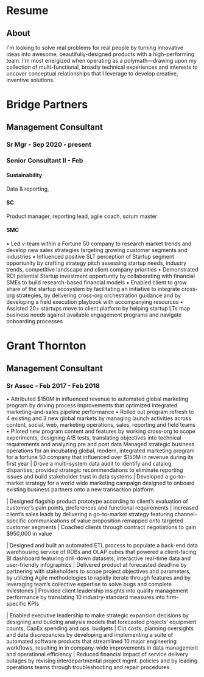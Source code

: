 # Resume

## About

I'm looking to solve real problems for real people by turning innovative ideas into awesome, beautifully-designed products with a high-performing team. I'm most energized when operating as a polymath—drawing upon my collection of multi-functional, broadly technical experiences and interests to uncover conceptual relationships that I leverage to develop creative, inventive solutions.




# Bridge Partners
## Management Consultant
### Sr Mgr - Sep 2020 - present
### Senior Consultant II - Feb

#### Sustainability 
Data & reporting, 


#### SC
Product manager, reporting lead, agile coach, scrum master


#### SMC
• Led v-team within a Fortune 50 company to research market trends and develop new sales strategies targeting growing customer segments and industries
• Influenced positive SLT perception of Startup segment opportunity by crafting strategy pitch assessing startup needs, industry trends, competitive landscape and client company priorities
• Demonstrated ROI potential Startup investment opportunity by collaborating with financial SMEs to build research-based financial models
• Enabled client to grow share of the startup ecosystem by facilitating an initiative to integrate cross-org strategies, by delivering cross-org orchestration guidance and by developing a field execution playbook with accompanying resources
• Assisted 20+ startups move to client platform by helping startup LTs map business needs against available engagement programs and navigate onboarding processes

# Grant Thornton
## Management Consultant
### Sr Assoc - Feb 2017 - Feb 2018
• Attributed $150M in influenced revenue to automated global marketing program by driving process improvements that optimized integrated marketing-and-sales pipeline performance
• Rolled out program refresh to 4 existing and 3 new global markets by managing launch activities across content, social, web, marketing operations, sales, reporting and field teams
• Piloted new program content and features by working cross-org to scope experiments, designing A/B tests, translating objectives into technical requirements and analyzing pre and post data
 Managed strategic business operations for an incubating global, modern, integrated marketing program for a fortune 50 company that influenced over $150M in revenue during its first year
| Drove a multi-system data audit to identify and catalog disparities; provided strategic recommendations to eliminate reporting issues and build stakeholder trust in data systems
| Developed a go-to-market strategy for a world wide marketing campaign designed to onboard existing business partners onto a new transaction platform




| Designed flagship product prototype according to client’s evaluation of customer’s pain points, preferences and functional requirements
| Increased client‘s sales leads by delivering a go-to-market strategy featuring channel-specific  communications of value proposition remapped onto targeted customer segments
| Coached clients through contract negotiations to gain $950,000 in value

| Designed and built an automated ETL process to populate a back-end data warehousing service of RDBs and OLAP cubes that powered a client-facing BI dashboard featuring drill-down datasets, interactive real-time data and user-friendly infographics
| Delivered product at forecasted deadline by partnering with stakeholders to scope project objectives and parameters, by utilizing Agile methodologies to rapidly iterate through features and by leveraging team’s collective expertise to solve bugs and complete milestones
| Provided client leadership insights into quality management performance by translating 10 industry-standard measures into firm-specific KPIs 



| Enabled executive leadership to make strategic expansion decisions by designing and building analysis models that forecasted projects’ equipment counts, CapEx spending and ops. budgets
| Cut costs, planning oversights and data discrepancies by developing and implementing a suite of automated software products that streamlined 10 major engineering workflows, resulting in in company-wide improvements in data management and operational efficiency 
| Reduced financial impact of service delivery outages by revising interdepartmental project mgmt. policies and by leading operations teams through troubleshooting and repair procedures
